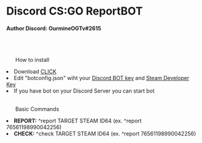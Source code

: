 <h1>Discord CS:GO ReportBOT</h1>
<h4>Author Discord: OurmineOGTv#2615</h4>
</br></br>
<list>
        <ul>How to install</ul>
        <li>Download <a href="https://github.com/KonradStrzelczyk/discord-csgo-reportbot/archive/master.zip">CLICK</a></li>
        <li>Edit "botconfig.json" wiht your <a href="https://discordapp.com/developers/applications/">Discord BOT key</a> and <a href="https://steamcommunity.com/dev/apikey">Steam Developer Key</a></li>
        <li>If you have bot on your Discord Server you can start bot</li>
        </br><ul>Basic Commands</ul>
        <li><b>REPORT:</b> ^report TARGET STEAM ID64 (ex. ^report 76561198990042256)</li>
        <li><b>CHECK:</b> ^check TARGET STEAM ID64 (ex. ^report 76561198990042256)</li>
    </list>
